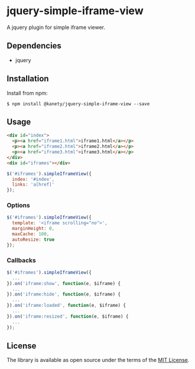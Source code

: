 # jquery-simple-iframe-view

A jquery plugin for simple iframe viewer.

## Dependencies

* jquery

## Installation

Install from npm:

    $ npm install @kanety/jquery-simple-iframe-view --save

## Usage

```html
<div id="index">
  <p><a href="iframe1.html">iframe1.html</a></p>
  <p><a href="iframe2.html">iframe2.html</a></p>
  <p><a href="iframe3.html">iframe3.html</a></p>
</div>
<div id="iframes"></div>
```

```javascript
$('#iframes').simpleIframeView({
  index: '#index',
  links: 'a[href]'
});
```

### Options

```javascript
$('#iframes').simpleIframeView({
  template: '<iframe scrolling="no">',
  marginHeight: 0,
  maxCache: 100,
  autoResize: true
});
```

### Callbacks

```javascript
$('#iframes').simpleIframeView({
  ...
}).on('iframe:show', function(e, $iframe) {
  ...
}).on('iframe:hide', function(e, $iframe) {
  ...
}).on('iframe:loaded', function(e, $iframe) {
  ...
}).on('iframe:resized', function(e, $iframe) {
  ...
});
```

## License

The library is available as open source under the terms of the [MIT License](http://opensource.org/licenses/MIT).
